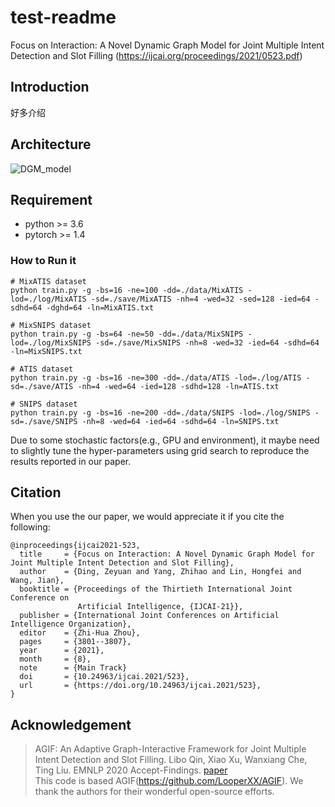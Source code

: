 # test-readme
Focus on Interaction: A Novel Dynamic Graph Model for Joint Multiple Intent Detection and Slot Filling (https://ijcai.org/proceedings/2021/0523.pdf)
## Introduction  
好多介绍
## Architecture
![DGM_model](https://www.baidu.com/img/bd_logo1.png)  
## Requirement 
* python >= 3.6  
* pytorch >= 1.4  
### How to Run it   
```
# MixATIS dataset
python train.py -g -bs=16 -ne=100 -dd=./data/MixATIS -lod=./log/MixATIS -sd=./save/MixATIS -nh=4 -wed=32 -sed=128 -ied=64 -sdhd=64 -dghd=64 -ln=MixATIS.txt

# MixSNIPS dataset
python train.py -g -bs=64 -ne=50 -dd=./data/MixSNIPS -lod=./log/MixSNIPS -sd=./save/MixSNIPS -nh=8 -wed=32 -ied=64 -sdhd=64 -ln=MixSNIPS.txt

# ATIS dataset
python train.py -g -bs=16 -ne=300 -dd=./data/ATIS -lod=./log/ATIS -sd=./save/ATIS -nh=4 -wed=64 -ied=128 -sdhd=128 -ln=ATIS.txt

# SNIPS dataset
python train.py -g -bs=16 -ne=200 -dd=./data/SNIPS -lod=./log/SNIPS -sd=./save/SNIPS -nh=8 -wed=64 -ied=64 -sdhd=64 -ln=SNIPS.txt 
```  
Due to some stochastic factors(e.g., GPU and environment), it maybe need to slightly tune the hyper-parameters using grid search to reproduce the results reported in our paper.  
## Citation 
When you use the our paper, we would appreciate it if you cite the following:  
```
@inproceedings{ijcai2021-523,
  title     = {Focus on Interaction: A Novel Dynamic Graph Model for Joint Multiple Intent Detection and Slot Filling},
  author    = {Ding, Zeyuan and Yang, Zhihao and Lin, Hongfei and Wang, Jian},
  booktitle = {Proceedings of the Thirtieth International Joint Conference on
               Artificial Intelligence, {IJCAI-21}},
  publisher = {International Joint Conferences on Artificial Intelligence Organization},
  editor    = {Zhi-Hua Zhou},
  pages     = {3801--3807},
  year      = {2021},
  month     = {8},
  note      = {Main Track}
  doi       = {10.24963/ijcai.2021/523},
  url       = {https://doi.org/10.24963/ijcai.2021/523},
}
```  
## Acknowledgement
> AGIF: An Adaptive Graph-Interactive Framework for Joint Multiple Intent Detection and Slot Filling. Libo Qin, Xiao Xu, Wanxiang Che, Ting Liu. EMNLP 2020 Accept-Findings. [paper](https://www.aclweb.org/anthology/2020.findings-emnlp.163/)  
> This code is based AGIF(https://github.com/LooperXX/AGIF). We thank the authors for their wonderful open-source efforts.  

